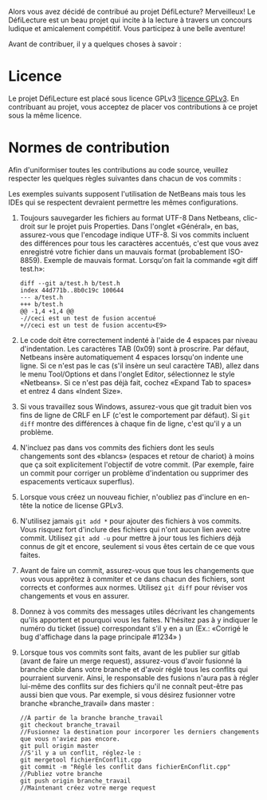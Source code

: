 Alors vous avez décidé de contribué au projet DéfiLecture? Merveilleux! Le DéfiLecture est un beau projet qui incite à la lecture à travers un concours ludique et amicalement compétitif. Vous participez à une belle aventure!

Avant de contribuer, il y a quelques choses à savoir :

# Licence
Le projet DéfiLecture est placé sous licence GPLv3 [!licence GPLv3](https://www.gnu.org/licenses/gpl-3.0.fr.html). En contribuant au projet, vous acceptez de placer vos contributions à ce projet sous la même licence.

# Normes de contribution

Afin d'uniformiser toutes les contributions au code source, veuillez respecter les quelques règles suivantes dans chacun de vos commits :

Les exemples suivants supposent l'utilisation de NetBeans mais tous les IDEs qui se respectent devraient permettre les mêmes configurations.

1. Toujours sauvegarder les fichiers au format UTF-8
   Dans Netbeans, clic-droit sur le projet puis Properties. Dans l'onglet «Général», en bas, assurez-vous que l'encodage indique UTF-8. 
   Si vos commits incluent des différences pour tous les caractères accentués, c'est que vous avez enregistré votre fichier dans un mauvais format (probablement ISO-8859).
   Exemple de mauvais format. Lorsqu'on fait la commande «git diff test.h»:

    ```
	diff --git a/test.h b/test.h
    index 44d771b..8b0c19c 100644
    --- a/test.h
    +++ b/test.h
    @@ -1,4 +1,4 @@
    -//ceci est un test de fusion accentué
    +//ceci est un test de fusion accentu<E9>
    ```
	
2. Le code doit être correctement indenté à l'aide de 4 espaces par niveau d'indentation. Les caractères TAB (0x09) sont à proscrire. Par défaut, Netbeans insère automatiquement 4 espaces lorsqu'on indente une ligne. Si ce n'est pas le cas (s'il insère un seul caractère TAB), allez dans le menu Tool/Options et dans l'onglet Editor, sélectionnez le style «Netbeans». Si ce n'est pas déjà fait, cochez «Expand Tab to spaces» et entrez 4 dans «Indent Size».

3. Si vous travaillez sous Windows, assurez-vous que git traduit bien vos fins de ligne de CRLF en LF (c'est le comportement par défaut). Si `git diff` montre des différences à chaque fin de ligne, c'est qu'il y a un problème.

4. N'incluez pas dans vos commits des fichiers dont les seuls changements sont des «blancs» (espaces et retour de chariot) à moins que ça soit explicitement l'objectif de votre commit. (Par exemple, faire un commit pour corriger un problème d'indentation ou supprimer des espacements verticaux superflus).

5. Lorsque vous créez un nouveau fichier, n'oubliez pas d'inclure en en-tête la notice de license GPLv3.

6. N'utilisez jamais `git add *` pour ajouter des fichiers à vos commits. Vous risquez fort d'inclure des fichiers qui n'ont aucun lien avec votre commit. Utilisez `git add -u` pour mettre à jour tous les fichiers déjà connus de git et encore, seulement si vous êtes certain de ce que vous faites.

7. Avant de faire un commit, assurez-vous que tous les changements que vous vous apprêtez à commiter et ce dans chacun des fichiers, sont corrects et conformes aux normes. Utilisez `git diff` pour réviser vos changements et vous en assurer.

8. Donnez à vos commits des messages utiles décrivant les changements qu'ils apportent et pourquoi vous les faites. N'hésitez pas à y indiquer le numéro du ticket (issue) correspondant s'il y en a un (Ex.: «Corrigé le bug d'affichage dans la page principale #1234» )

9. Lorsque tous vos commits sont faits, avant de les publier sur gitlab (avant de faire un merge request), assurez-vous d'avoir fusionné la branche cible dans votre branche et d'avoir réglé tous les conflits qui pourraient survenir. Ainsi, le responsable des fusions n'aura pas à régler lui-même des conflits sur des fichiers qu'il ne connaît peut-être pas aussi bien que vous. Par exemple, si vous désirez fusionner votre branche «branche_travail» dans master : 

    ```
    //À partir de la branche branche_travail
    git checkout branche_travail
    //Fusionnez la destination pour incorporer les derniers changements que vous n'aviez pas encore.
    git pull origin master
    //S'il y a un conflit, réglez-le : 
    git mergetool fichierEnConflit.cpp
    git commit -m "Réglé les conflit dans fichierEnConflit.cpp"
    //Publiez votre branche
    git push origin branche_travail
    //Maintenant créez votre merge request
    ```

